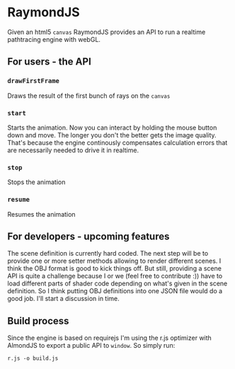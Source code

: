 # RaymondJS

Given an html5 ```canvas``` RaymondJS provides an API to run a realtime pathtracing engine with webGL.

## For users - the API

### ```drawFirstFrame```
Draws the result of the first bunch of rays on the ```canvas```

### ```start```
Starts the animation. Now you can interact by holding the mouse button down and move. The longer you don't the better gets the image quality. That's because the engine continously compensates calculation errors that are necessarily needed to drive it in realtime.

### ```stop```
Stops the animation

### ```resume```
Resumes the animation

## For developers - upcoming features
The scene definition is currently hard coded. The next step will be to provide one or more setter methods allowing to render different scenes. I think the OBJ format is good to kick things off. But still, providing a scene API is quite a challenge because I or we (feel free to contribute :)) have to load different parts of shader code depending on what's given in the scene definition. So I think putting OBJ definitions into one JSON file would do a good job. I'll start a discussion in time.

## Build process

Since the engine is based on requirejs I'm using the r.js optimizer with AlmondJS to export a public API to ```window```. So simply run:

```r.js -o build.js```

